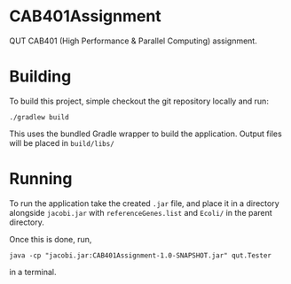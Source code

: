 # CAB401Assignment
QUT CAB401 (High Performance &amp; Parallel Computing) assignment.

# Building

To build this project, simple checkout the git repository locally and run:

`./gradlew build`

This uses the bundled Gradle wrapper to build the application. Output files will be placed in `build/libs/`

# Running

To run the application take the created `.jar` file, and place it in a directory alongside `jacobi.jar` with `referenceGenes.list` and `Ecoli/` in 
the parent directory.

Once this is done, run,

`java -cp "jacobi.jar:CAB401Assignment-1.0-SNAPSHOT.jar" qut.Tester`

in a terminal.